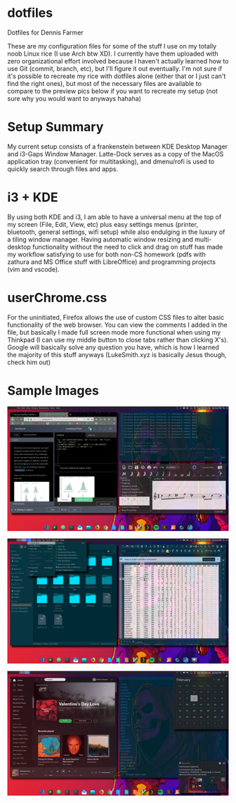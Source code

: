# dotfiles
Dotfiles for Dennis Farmer

These are my configuration files for some of the stuff I use on my totally noob Linux rice (I use Arch btw XD). I currently have them uploaded with zero organizational effort involved because I haven't actually learned how to use Git (commit, branch, etc), but I'll figure it out eventually. I'm not sure if it's possible to recreate my rice with dotfiles alone (either that or I just can't find the right ones), but most of the necessary files are available to compare to the preview pics below if you want to recreate my setup (not sure why you would want to anyways hahaha)

# Setup Summary
My current setup consists of a frankenstein between KDE Desktop Manager and i3-Gaps Window Manager. Latte-Dock serves as a copy of the MacOS application tray (convenient for multitasking), and dmenu/rofi is used to quickly search through files and apps. 

# i3 + KDE
By using both KDE and i3, I am able to have a universal menu at the top of my screen (File, Edit, View, etc) plus easy settings menus (printer, bluetooth, general settings, wifi setup) while also endulging in the luxury of a tiling window manager. Having automatic window resizing and multi-desktop functionality without the need to click and drag on stuff has made my workflow satisfying to use for both non-CS homework (pdfs with zathura and MS Office stuff with LibreOffice) and programming projects (vim and vscode).

# userChrome.css
For the uninitiated, Firefox allows the use of custom CSS files to alter basic functionality of the web browser. You can view the comments I added in the file, but basically I made full screen mode more functional when using my Thinkpad (I can use my middle button to close tabs rather than clicking X's). Google will basically solve any question you have, which is how I learned the majority of this stuff anyways (LukeSmith.xyz is basically Jesus though, check him out)

# Sample Images

![ ](https://github.com/dfarmer3/dotfiles/blob/master/images/Screenshot_20200204_225105.png)

![ ](https://github.com/dfarmer3/dotfiles/blob/master/images/Screenshot_20200204_225457.png)

![ ](https://github.com/dfarmer3/dotfiles/blob/master/images/Screenshot_20200204_225636.png)
